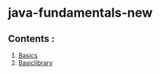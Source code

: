 # java-fundamentals-new

## Contents :

1. [Basics](./basics/basics.md)
2. [Basiclibrary](basiclibrary/basiclibrary.md)